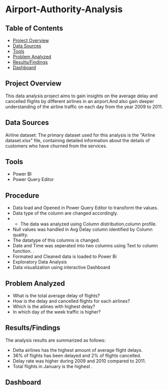 # Airport-Authority-Analysis
## Table of Contents
- [Project Overview](project-overview)
- [Data Sources](data-sources)
- [Tools](tools)
- [Problem Analyzed](problem-analyzed)
- [Results/Findings](results/findings)
- [Dashboard](dashboard)

## Project Overview
This data analysis project aims to gain insights on the average delay and cancelled flights by different airlines in an airport.And also gain deeper understanding of the airline traffic on each day from the year 2009 to 2011. 
## Data Sources
Airline dataset: The primary dataset used for this analysis is the "Airline dataset.xlsx" file, containing detailed information about the details of customers who have churned from the services.

## Tools
- Power BI
- Power Query Editor
## Procedure
- Data load and Opened in Power Query Editor to transform the values.
- Data type of the column are changed accordingly.
- - The data was analyzed using Column distribution,column profile.
- Null values was handled in Avg Delay column identified by Column quality.
- The datatype of this columns is changed.
- Date and Time was seperated into two columns using Text to column function.  .
- Formated and Cleaned data is loaded to Power Bi 
- Exploratory Data Analysis
- Data visualization using interactive Dashboard

## Problem Analyzed 
- What is the total average delay of flights?
- How is the delay and cancelled flights for each airlines?
- Which is the ailines with highest delay?
- In which day of the week traffic is higher?

## Results/Findings
The analysis results are summarized as follows:

- Delta airlines has the highest amount of average flight delays.
- 36% of flights has been delayed and 2% of flights cancelled.
- Delay rate was higher during 2009 and 2010 compared to 2011.
- Total flights in January is the highest .

## Dashboard
